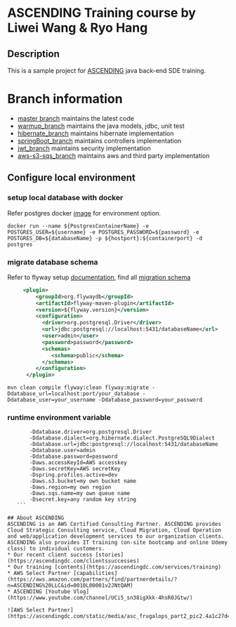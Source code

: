 # ASCENDING Training course by Liwei Wang & Ryo Hang
## Description
This is a sample project for [ASCENDING](https://www.ascendingdc.com/services/training) java back-end SDE training.

# Branch information

* [master branch](https://github.com/daveywang/Training-Project/tree/master) maintains the latest code
* [warmup_branch](https://github.com/daveywang/Training-Project/tree/warm-up) maintains the java models, jdbc, unit test
* [hibernate_branch](https://github.com/daveywang/Training-Project/tree/hibernate) maintains hibernate implementation
* [springBoot_branch](https://github.com/daveywang/Training-Project/tree/spring-boot) maintains controllers implementation
* [jwt_branch](https://github.com/daveywang/Training-Project/tree/jwt) maintains security implementation
* [aws-s3-sqs_branch](https://github.com/daveywang/Training-Project/tree/aws-s3-sqs)  maintains aws and third party implementation

## Configure local environment
### setup local database with docker 
Refer postgres docker [image](https://hub.docker.com/_/postgres) for environment option.
```
docker run --name ${PostgresContainerName} -e POSTGRES_USER=${username} -e POSTGRES_PASSWORD=${password} -e POSTGRES_DB=${databaseName} -p ${hostport}:${containerport} -d postgres
```
### migrate database schema
Refer to flyway setup [documentation](https://flywaydb.org/documentation/migrations), find all [migration schema](src/main/resources/db/migrate)
 ```xml
      <plugin>
          <groupId>org.flywaydb</groupId>
          <artifactId>flyway-maven-plugin</artifactId>
          <version>${flyway.version}</version>
          <configuration>
            <driver>org.postgresql.Driver</driver>
            <url>jdbc:postgresql://localhost:5431/databaseName</url>
            <user>admin</user>
            <password>password</password>
            <schemas>
               <schema>public</schema>
            </schemas>
          </configuration>
       </plugin>
  ```

```
mvn clean compile flyway:clean flyway:migrate -Ddatabase_url=localhost:port/your_database -Ddatabase_user=your_username -Ddatabase_password=your_password
```  

### runtime environment variable
 ```
        -Ddatabase.driver=org.postgresql.Driver
        -Ddatabase.dialect=org.hibernate.dialect.PostgreSQL9Dialect
        -Ddatabase.url=jdbc:postgresql://localhost:5431/databaseName
        -Ddatabase.user=admin
        -Ddatabase.password=password
        -Daws.accessKeyId=AWS accesskey
        -Daws.secretKey=AWS secretKey
        -Dspring.profiles.active=dev
        -Daws.s3.bucket=my own bucket name
        -Daws.region=my own region
        -Daws.sqs.name=my own queue name
        -Dsecret.key=any random key string
    ```

## About ASCENDING
ASCENDING is an AWS Certified Consulting Partner. ASCENDING provides Cloud Strategic Consulting service, Cloud Migration, Cloud Operation and web/application development services to our organization clients. ASCENDING also provides IT training (on-site bootcamp and online Udemy class) to individual customers. 
* Our recent client success [stories](https://ascendingdc.com/clientssuccesses)
* Our training [contents](https://ascendingdc.com/services/training)
* AWS Select Partner [capabilities](https://aws.amazon.com/partners/find/partnerdetails/?n=ASCENDING%20LLC&id=0010L00001v2JNtQAM)
* ASCENDING [Youtube Vlog](https://www.youtube.com/channel/UCi5_sn38igXkk-4hsR0JGtw/)

![AWS Select Partner](https://ascendingdc.com/static/media/asc_frugalops_part2_pic2.4a1c27d4.jpg)